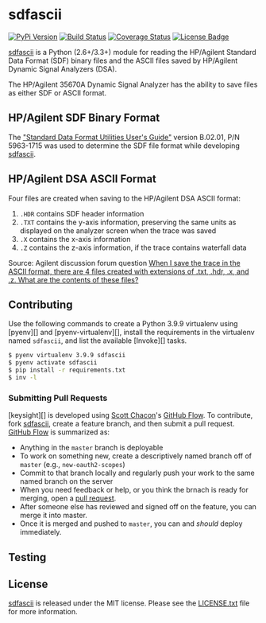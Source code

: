 # sdfascii

[![PyPi Version][pypi ver image]][pypi ver link]
[![Build Status][travis image]][travis link]
[![Coverage Status][coveralls image]][coveralls link]
[![License Badge][license image]][LICENSE.txt]

[sdfascii][] is a Python (2.6+/3.3+) module for reading the HP/Agilent
Standard Data Format (SDF) binary files and the ASCII files saved by
HP/Agilent Dynamic Signal Analyzers (DSA).

The HP/Agilent 35670A Dynamic Signal Analyzer has the ability to save
files as either SDF or ASCII format.

## HP/Agilent SDF Binary Format

The ["Standard Data Format Utilities User's Guide"][sdf guide] version
B.02.01, P/N 5963-1715 was used to determine the SDF file format while
developing [sdfascii][].

## HP/Agilent DSA ASCII Format

Four files are created when saving to the HP/Agilent DSA ASCII format:

1. `.HDR` contains SDF header information
2. `.TXT` contains the y-axis information, preserving the same units as
   displayed on the analyzer screen when the trace was saved
3. `.X` contains the x-axis information
4. `.Z` contains the z-axis information, if the trace contains waterfall
   data

Source: Agilent discussion forum question [When I save the trace in the
ASCII format, there are 4 files created with extensions of .txt, .hdr,
.x, and .z. What are the contents of these files?][1]

## Contributing

Use the following commands to create a Python 3.9.9 virtualenv using [pyenv][]
and [pyenv-virtualenv][], install the requirements in the virtualenv named
`sdfascii`, and list the available [Invoke][] tasks.

```bash
$ pyenv virtualenv 3.9.9 sdfascii
$ pyenv activate sdfascii
$ pip install -r requirements.txt
$ inv -l
```


### Submitting Pull Requests

[keysight][] is developed using [Scott Chacon][]'s [GitHub Flow][]. To
contribute, fork [sdfascii][], create a feature branch, and then submit
a pull request.  [GitHub Flow][] is summarized as:

- Anything in the `master` branch is deployable
- To work on something new, create a descriptively named branch off of
  `master` (e.g., `new-oauth2-scopes`)
- Commit to that branch locally and regularly push your work to the same
  named branch on the server
- When you need feedback or help, or you think the brnach is ready for
  merging, open a [pull request][].
- After someone else has reviewed and signed off on the feature, you can
  merge it into master.
- Once it is merged and pushed to `master`, you can and *should* deploy
  immediately.

## Testing

## License

[sdfascii][] is released under the MIT license. Please see the
[LICENSE.txt][] file for more information.

[1]: http://www.home.agilent.com/agilent/editorial.jspx?ckey=628664&id=628664&nid=-536902471.0.00&lc=eng&cc=IN
[coveralls image]:http://img.shields.io/coveralls/questrail/sdfascii/master.svg
[coveralls link]: https://coveralls.io/r/questrail/sdfascii
[github flow]: http://scottchacon.com/2011/08/31/github-flow.html
[LICENSE.txt]: https://github.com/questrail/sdfascii/blob/master/LICENSE.txt
[license image]: http://img.shields.io/pypi/l/sdfascii.svg
[numpy]: http://www.numpy.org
[pull request]: https://help.github.com/articles/using-pull-requests
[pypi ver image]: http://img.shields.io/pypi/v/sdfascii.svg
[pypi ver link]: https://pypi.python.org/pypi/sdfascii/
[scott chacon]: http://scottchacon.com/about.html
[sdf guide]: http://cp.literature.agilent.com/litweb/pdf/5963-1715.pdf
[sdfascii]: https://github.com/questrail/sdfascii
[travis image]: http://img.shields.io/travis/questrail/sdfascii/master.svg
[travis link]: https://travis-ci.org/questrail/sdfascii
